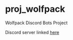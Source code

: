 # proj_wolfpack
Wolfpack Discord Bots Project

Discord server linked [here](https://discord.com/channels/1044961282731819028/1044961482162585630)
